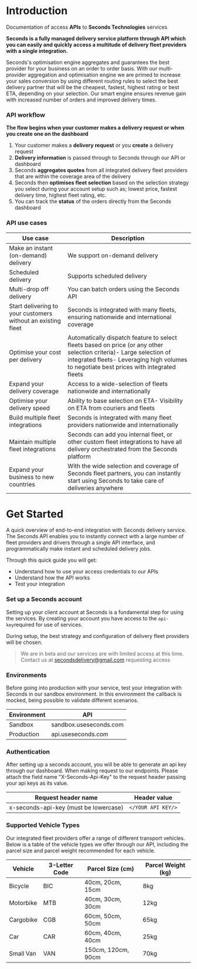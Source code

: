 ﻿# Introduction

Documentation of access **APIs** to **Seconds Technologies** services

**Seconds is a fully managed delivery service platform through API which you can easily and quickly access a multitude of delivery fleet providers with a single integration.**

Seconds's optimisation engine aggregates and guarantees the best provider for your business on an order to order basis. With our multi-provider aggregation and optimisation engine we are primed to increase your sales conversion by using different routing rules to select the best delivery partner that will be the cheapest, fastest, highest rating or best ETA, depending on your selection. Our smart engine ensures revenue gain with increased number of orders and improved delivery times.

### API workflow

**The flow begins when your customer makes a delivery request or when you create one on the dashboard**

1. Your customer makes a **delivery request** or you **create** a delivery request
2. **Delivery information** is passed through to Seconds through our API or dashboard
3. Seconds **aggregates quotes** from all integrated delivery fleet providers that are within the coverage area of the delivery
4. Seconds then **optimises fleet selection** based on the selection strategy you select during your account setup such as; lowest price, fastest delivery time, highest fleet rating, etc.
5. You can track the **status** of the orders directly from the Seconds dashboard

### API use cases

| Use case  | Description |
|--|--|
| Make an instant (on-demand) delivery |  We support on-demand delivery|  
| Scheduled delivery | Supports scheduled delivery |  
| Multi-drop off delivery | You can batch orders using the Seconds API |  
| Start delivering to your customers without an existing fleet | Seconds is integrated with many fleets, ensuring nationwide and international coverage |  
|Optimise your cost per delivery | Automatically dispatch feature to select fleets based on price (or any other selection criteria)- Large selection of integrated fleets- Leveraging high volumes to negotiate best prices with integrated fleets |  
| Expand your delivery coverage | Access to a wide-selection of fleets nationwide and internationally |  
| Optimise your delivery speed | Ability to base selection on ETA- Visibility on ETA from couriers and fleets |  
| Build multiple fleet integrations | Seconds is integrated with many fleet providers nationwide and internationally |  
| Maintain multiple fleet integrations | Seconds can add you internal fleet, or other custom fleet integrations to have all delivery orchestrated from the Seconds platform |  
| Expand your business to new countries | With the wide selection and coverage of Seconds fleet partners, you can instantly start using Seconds to take care of deliveries anywhere |

# Get Started

A quick overview of end-to-end integration with Seconds delivery service. The Seconds API enables you to instantly connect with a large number of fleet providers and drivers through a single API interface, and programmatically make instant and scheduled delivery jobs.

Through this quick guide you will get:

- Understand how to use your access credentials to our APIs
- Understand how the API works
- Test your integration

### Set up a Seconds account

Setting up your client account at Seconds is a fundamental step for using the services. By creating your account you have access to the `api-key`required for use of services.

During setup, the best strategy and configuration of delivery fleet providers will be chosen.

> We are in beta and our services are with limited access at this time. Contact us at [secondsdelivery@gmail.com](mailto:secondsdelivery@gmail.com) requesting access

### Environments

Before going into production with your service, test your integration with Seconds in our sandbox environment. In this environment the callback is mocked, being possible to validate different scenarios.

| Environment | API |  
|--|--|  
| Sandbox | sandbox.useseconds.com |  
| Production | api.useseconds.com |

### Authentication 

After setting up a seconds account, you will be able to generate an api key through our dashboard. When making request to our endpoints. Please attach the field name "X-Seconds-Api-Key" to the request header passing your api keys as its value.

| Request header name | Header value |  
|--|--|  
| x-seconds-api-key (must be lowercase) | `</YOUR API KEY/>` |

### Supported Vehicle Types

Our integrated fleet providers offer a range of different transport vehicles. Below is a table of the vehicle types we offer through our API, including the parcel size and parcel weight recommended for each vehicle.    

| Vehicle |  3-Letter Code | Parcel Size (cm) | Parcel Weight (kg) |  
|--|--|--|--| 
| Bicycle | BIC | 40cm, 20cm, 15cm | 8kg |
| Motorbike | MTB | 40cm, 30cm, 30cm | 12kg |
| Cargobike | CGB |  60cm, 50cm, 50cm | 65kg |
| Car | CAR | 60cm, 40cm, 40cm | 25kg |
| Small Van | VAN |  150cm, 120cm, 90cm | 70kg |
